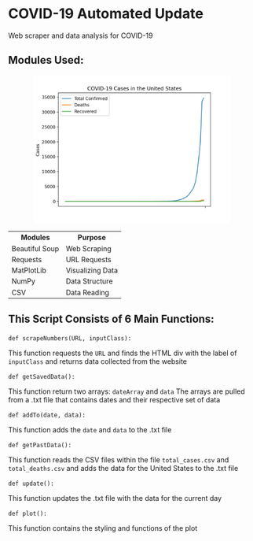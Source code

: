 # COVID-19 Automated Update
Web scraper and data analysis for COVID-19 

## Modules Used:
<head>
   <style>
      display: inline;
   </style>
</head>
<p align="center">
   <img src = "Graph.png" width=400/>
</p>
<table style="width:100%">
   
  <tr>
    <th>Modules</th>
    <th>Purpose</th> 
  </tr>
  <tr>
    <td>Beautiful Soup</td>
    <td>Web Scraping</td>
  </tr>
  <tr>
    <td>Requests</td>
    <td>URL Requests</td>
  </tr>
  <tr>
    <td>MatPlotLib</td>
    <td>Visualizing Data</td>
  </tr>
  <tr>
    <td>NumPy</td>
    <td>Data Structure</td>
  </tr>
  <tr>
    <td>CSV</td>
    <td>Data Reading</td>
  </tr>
</table>

## This Script Consists of 6 Main Functions:
```Python3
def scrapeNumbers(URL, inputClass):
```
This function requests the `URL` and finds the HTML div with the label of `inputClass` and returns data collected from the website
```Python3
def getSavedData():
 ```
 This function return two arrays: `dateArray` and `data`
 The arrays are pulled from a .txt file that contains dates and their respective set of data
```Python3
def addTo(date, data):
 ```
 This function adds the `date` and `data` to the .txt file
 ```Python3
 def getPastData():
 ```
 This function reads the CSV files within the file `total_cases.csv` and `total_deaths.csv` and adds the data for the United States to the .txt file
 ```Python3
 def update():
 ```
 This function updates the .txt file with the data for the current day
 ```Python3
 def plot():
 ```
 This function contains the styling and functions of the plot 
